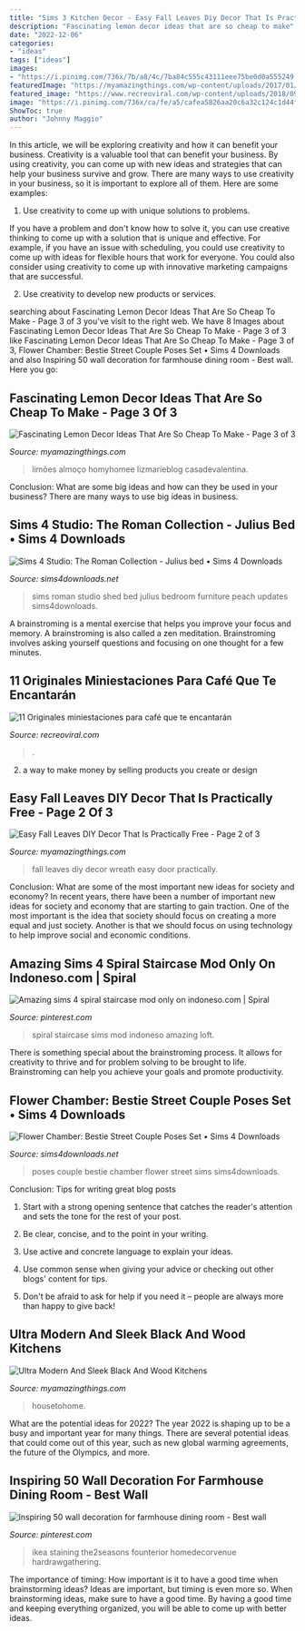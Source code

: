 ```yaml
---
title: "Sims 3 Kitchen Decor - Easy Fall Leaves Diy Decor That Is Practically Free"
description: "Fascinating lemon decor ideas that are so cheap to make"
date: "2022-12-06"
categories:
- "ideas"
tags: ["ideas"]
images:
- "https://i.pinimg.com/736x/7b/a8/4c/7ba84c555c43111eee75be0d0a555249.jpg"
featuredImage: "https://myamazingthings.com/wp-content/uploads/2017/01/Black-and-Oak-Kitchen-Diner-Beautiful-Kitchens-Housetohome.jpg"
featured_image: "https://www.recreoviral.com/wp-content/uploads/2018/09/café-recreoviral.com-5.jpg"
image: "https://i.pinimg.com/736x/ca/fe/a5/cafea5826aa20c6a32c124c1d44f418f.jpg"
ShowToc: true
author: "Johnny Maggio"
---
```



In this article, we will be exploring creativity and how it can benefit your business.
Creativity is a valuable tool that can benefit your business. By using creativity, you can come up with new ideas and strategies that can help your business survive and grow. There are many ways to use creativity in your business, so it is important to explore all of them. Here are some examples:
1. Use creativity to come up with unique solutions to problems.

If you have a problem and don't know how to solve it, you can use creative thinking to come up with a solution that is unique and effective. For example, if you have an issue with scheduling, you could use creativity to come up with ideas for flexible hours that work for everyone. You could also consider using creativity to come up with innovative marketing campaigns that are successful.

2. Use creativity to develop new products or services.

	

		
searching about Fascinating Lemon Decor Ideas That Are So Cheap To Make - Page 3 of 3 you've visit to the right web. We have 8 Images about Fascinating Lemon Decor Ideas That Are So Cheap To Make - Page 3 of 3 like Fascinating Lemon Decor Ideas That Are So Cheap To Make - Page 3 of 3, Flower Chamber: Bestie Street Couple Poses Set • Sims 4 Downloads and also Inspiring 50 wall decoration for farmhouse dining room - Best wall. Here you go:
		
    
## Fascinating Lemon Decor Ideas That Are So Cheap To Make - Page 3 Of 3

<img loading=lazy src="http://myamazingthings.com/wp-content/uploads/2018/03/lemon-decor-14--768x1024.jpg" onerror="this.onerror=null;this.src='https://tse1.mm.bing.net/th?id=OIP.2ZwT-rpwNprgk9SMqy_f3QHaJ4&amp;pid=15.1';" alt="Fascinating Lemon Decor Ideas That Are So Cheap To Make - Page 3 of 3">

_Source: myamazingthings.com_

>limões almoço homyhomee lizmarieblog casadevalentina. 

	

Conclusion: What are some big ideas and how can they be used in your business?
There are many ways to use big ideas in business.

    
## Sims 4 Studio: The Roman Collection - Julius Bed • Sims 4 Downloads

<img loading=lazy src="https://sims4downloads.net/wp-content/uploads/2016/06/1510.jpg" onerror="this.onerror=null;this.src='https://tse4.mm.bing.net/th?id=OIP.BqX36P2cb3owHVjTvJ4CJQHaEi&amp;pid=15.1';" alt="Sims 4 Studio: The Roman Collection - Julius bed • Sims 4 Downloads">

_Source: sims4downloads.net_

>sims roman studio shed bed julius bedroom furniture peach updates sims4downloads. 

	

A brainstroming is a mental exercise that helps you improve your focus and memory. A brainstroming is also called a zen meditation. Brainstroming involves asking yourself questions and focusing on one thought for a few minutes.

    
## 11 Originales Miniestaciones Para Café Que Te Encantarán

<img loading=lazy src="https://www.recreoviral.com/wp-content/uploads/2018/09/café-recreoviral.com-5.jpg" onerror="this.onerror=null;this.src='https://tse1.mm.bing.net/th?id=OIP.snznLO4qIyprN6MTKYqDWgHaJ3&amp;pid=15.1';" alt="11 Originales miniestaciones para café que te encantarán">

_Source: recreoviral.com_

>. 

	

2. a way to make money by selling products you create or design

    
## Easy Fall Leaves DIY Decor That Is Practically Free - Page 2 Of 3

<img loading=lazy src="http://myamazingthings.com/wp-content/uploads/2017/10/fall-leaves-diy-8.jpg" onerror="this.onerror=null;this.src='https://tse1.mm.bing.net/th?id=OIP.2zJ5W85LQLp2J6uq3bzIuAHaLH&amp;pid=15.1';" alt="Easy Fall Leaves DIY Decor That Is Practically Free - Page 2 of 3">

_Source: myamazingthings.com_

>fall leaves diy decor wreath easy door practically. 

	

Conclusion: What are some of the most important new ideas for society and economy?
In recent years, there have been a number of important new ideas for society and economy that are starting to gain traction. One of the most important is the idea that society should focus on creating a more equal and just society. Another is that we should focus on using technology to help improve social and economic conditions.

    
## Amazing Sims 4 Spiral Staircase Mod Only On Indoneso.com | Spiral

<img loading=lazy src="https://i.pinimg.com/736x/ca/fe/a5/cafea5826aa20c6a32c124c1d44f418f.jpg" onerror="this.onerror=null;this.src='https://tse4.mm.bing.net/th?id=OIP.Am040-6Nt44GYF3hjktKYgHaJ5&amp;pid=15.1';" alt="Amazing sims 4 spiral staircase mod only on indoneso.com | Spiral">

_Source: pinterest.com_

>spiral staircase sims mod indoneso amazing loft. 

	

There is something special about the brainstroming process. It allows for creativity to thrive and for problem solving to be brought to life. Brainstroming can help you achieve your goals and promote productivity.

    
## Flower Chamber: Bestie Street Couple Poses Set • Sims 4 Downloads

<img loading=lazy src="https://sims4downloads.net/wp-content/uploads/2015/11/113.jpg" onerror="this.onerror=null;this.src='https://tse4.mm.bing.net/th?id=OIP.IHwgjOHpfPb7ls-u_p3qUAHaMW&amp;pid=15.1';" alt="Flower Chamber: Bestie Street Couple Poses Set • Sims 4 Downloads">

_Source: sims4downloads.net_

>poses couple bestie chamber flower street sims sims4downloads. 

	

Conclusion: Tips for writing great blog posts
1. Start with a strong opening sentence that catches the reader's attention and sets the tone for the rest of your post.
2. Be clear, concise, and to the point in your writing.

3. Use active and concrete language to explain your ideas. 
4. Use common sense when giving your advice or checking out other blogs' content for tips. 
5. Don't be afraid to ask for help if you need it – people are always more than happy to give back!

    
## Ultra Modern And Sleek Black And Wood Kitchens

<img loading=lazy src="https://myamazingthings.com/wp-content/uploads/2017/01/Black-and-Oak-Kitchen-Diner-Beautiful-Kitchens-Housetohome.jpg" onerror="this.onerror=null;this.src='https://tse2.mm.bing.net/th?id=OIP._CNDr5AqY4SqT5e_H-RVKQHaHa&amp;pid=15.1';" alt="Ultra Modern And Sleek Black And Wood Kitchens">

_Source: myamazingthings.com_

>housetohome. 

	

What are the potential ideas for 2022?
The year 2022 is shaping up to be a busy and important year for many things. There are several potential ideas that could come out of this year, such as new global warming agreements, the future of the Olympics, and more.

    
## Inspiring 50 Wall Decoration For Farmhouse Dining Room - Best Wall

<img loading=lazy src="https://i.pinimg.com/736x/7b/a8/4c/7ba84c555c43111eee75be0d0a555249.jpg" onerror="this.onerror=null;this.src='https://tse4.mm.bing.net/th?id=OIP.ddv1rdrM6gVgIv-DzMpW4QHaLG&amp;pid=15.1';" alt="Inspiring 50 wall decoration for farmhouse dining room - Best wall">

_Source: pinterest.com_

>ikea staining the2seasons founterior homedecorvenue hardrawgathering. 

	

The importance of timing: How important is it to have a good time when brainstorming ideas?
Ideas are important, but timing is even more so. When brainstorming ideas, make sure to have a good time. By having a good time and keeping everything organized, you will be able to come up with better ideas.


